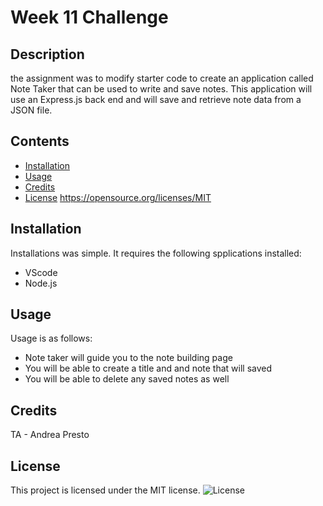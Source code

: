 # Week 11 Challenge
## Description
the assignment was to modify starter code to create an application called Note Taker that can be used to write and save notes. This application will use an Express.js back end and will save and retrieve note data from a JSON file.
## Contents
- [Installation](#Installation)
- [Usage](#Usage)
- [Credits](#Credits)
- [License](#License)
https://opensource.org/licenses/MIT
## Installation
Installations was simple. It requires the following spplications installed: 
- VScode
- Node.js
## Usage
Usage is as follows:
- Note taker will guide you to the note building page
- You will be able to create a title and and note that will saved
- You will be able to delete any saved notes as well
## Credits
TA - Andrea Presto
## License

  This project is licensed under the MIT license.
![License](https://img.shields.io/badge/License-MIT-brightgreen.svg)
